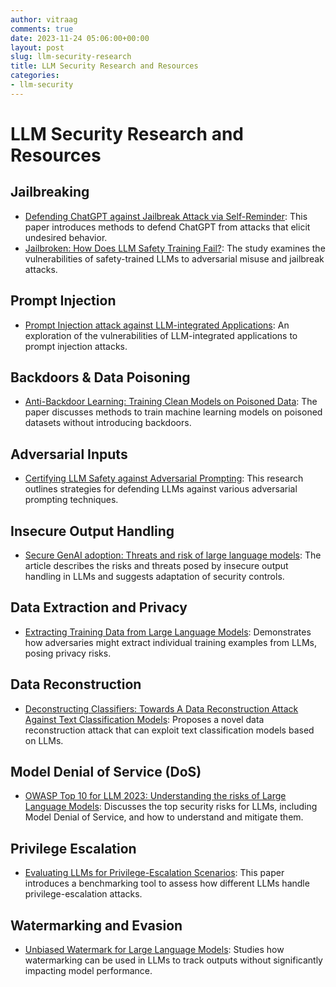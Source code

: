 ```yaml
---
author: vitraag
comments: true
date: 2023-11-24 05:06:00+00:00
layout: post
slug: llm-security-research
title: LLM Security Research and Resources
categories:
- llm-security
---
```

# LLM Security Research and Resources

## Jailbreaking
- [Defending ChatGPT against Jailbreak Attack via Self-Reminder](https://arxiv.org/abs/22XX.XXXXX): This paper introduces methods to defend ChatGPT from attacks that elicit undesired behavior.
- [Jailbroken: How Does LLM Safety Training Fail?](https://arxiv.org/abs/23XX.XXXXX): The study examines the vulnerabilities of safety-trained LLMs to adversarial misuse and jailbreak attacks.

## Prompt Injection
- [Prompt Injection attack against LLM-integrated Applications](https://arxiv.org/abs/2306.05499): An exploration of the vulnerabilities of LLM-integrated applications to prompt injection attacks.

## Backdoors & Data Poisoning
- [Anti-Backdoor Learning: Training Clean Models on Poisoned Data](https://arxiv.org/abs/23XX.XXXXX): The paper discusses methods to train machine learning models on poisoned datasets without introducing backdoors.

## Adversarial Inputs
- [Certifying LLM Safety against Adversarial Prompting](https://arxiv.org/abs/2309.02705): This research outlines strategies for defending LLMs against various adversarial prompting techniques.

## Insecure Output Handling
- [Secure GenAI adoption: Threats and risk of large language models](https://atos.net/en/lp/secure-genai-adoption): The article describes the risks and threats posed by insecure output handling in LLMs and suggests adaptation of security controls.

## Data Extraction and Privacy
- [Extracting Training Data from Large Language Models](https://arxiv.org/abs/2012.07805): Demonstrates how adversaries might extract individual training examples from LLMs, posing privacy risks.

## Data Reconstruction
- [Deconstructing Classifiers: Towards A Data Reconstruction Attack Against Text Classification Models](https://arxiv.org/abs/23XX.XXXXX): Proposes a novel data reconstruction attack that can exploit text classification models based on LLMs.

## Model Denial of Service (DoS)
- [OWASP Top 10 for LLM 2023: Understanding the risks of Large Language Models](https://www.giskard.ai/blog/owasp-top-10-for-llm-2023): Discusses the top security risks for LLMs, including Model Denial of Service, and how to understand and mitigate them.

## Privilege Escalation
- [Evaluating LLMs for Privilege-Escalation Scenarios](https://arxiv.org/abs/2310.11409): This paper introduces a benchmarking tool to assess how different LLMs handle privilege-escalation attacks.

## Watermarking and Evasion
- [Unbiased Watermark for Large Language Models](https://arxiv.org/abs/2310.10669): Studies how watermarking can be used in LLMs to track outputs without significantly impacting model performance.

